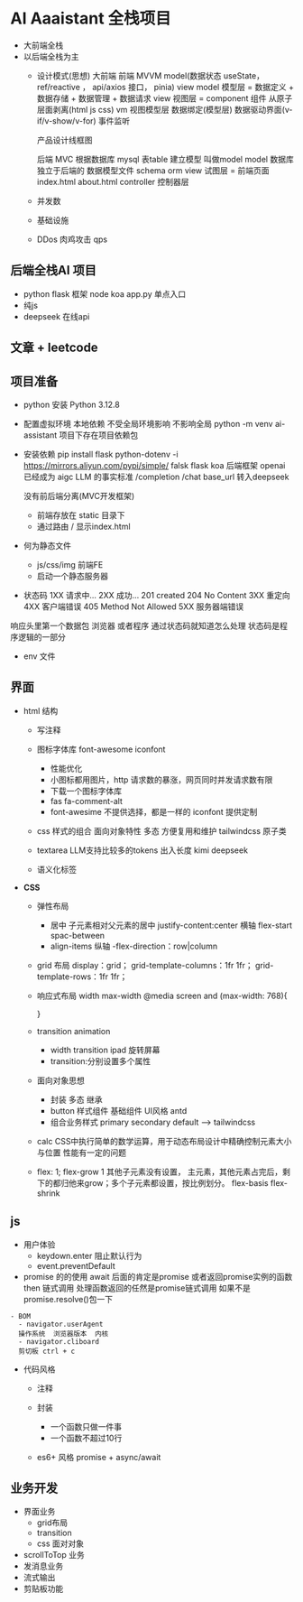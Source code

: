 # AI Aaaistant 全栈项目

- 大前端全栈
- 以后端全栈为主
  - 设计模式(思想)
     大前端  前端 MVVM  model(数据状态  useState，ref/reactive
     ， api/axios 接口， pinia)  view 
     model 模型层 = 数据定义 + 数据存储 + 数据管理 + 数据请求
     view 视图层 = component 组件 从原子层面剥离(html js css)
     vm 视图模型层 数据绑定(模型层)  数据驱动界面(v-if/v-show/v-for)
     事件监听 

     产品设计线框图


     后端 MVC  根据数据库 mysql 表table 建立模型  叫做model
     model 数据库独立于后端的  数据模型文件 schema orm
     view 试图层 = 前端页面 index.html  about.html
     controller 控制器层

  - 并发数
  - 基础设施
  - DDos 肉鸡攻击  qps


## 后端全栈AI 项目
- python flask 框架  node koa
  app.py 单点入口
- 纯js
- deepseek 在线api

## 文章 + leetcode 

## 项目准备
- python 安装
Python 3.12.8
- 配置虚拟环境
  本地依赖  不受全局环境影响 不影响全局
  python -m venv ai-assistant
  项目下存在项目依赖包

- 安装依赖
  pip install flask python-dotenv -i https://mirrors.aliyun.com/pypi/simple/
  falsk flask koa 后端框架
  openai 已经成为 aigc LLM 的事实标准
  /completion /chat
  base_url 转入deepseek

  没有前后端分离(MVC开发框架)
    - 前端存放在 static 目录下
    - 通过路由 /  显示index.html

- 何为静态文件
  - js/css/img 前端FE
  - 启动一个静态服务器

- 状态码
  1XX 请求中...
  2XX 成功... 201 created  204 No Content
  3XX 重定向
  4XX 客户端错误
    405 Method Not Allowed
  5XX 服务器端错误

响应头里第一个数据包 浏览器 或者程序  通过状态码就知道怎么处理
状态码是程序逻辑的一部分

- env 文件


## 界面

- html 结构
   - 写注释
   - 图标字体库 font-awesome iconfont
     - 性能优化
     - 小图标都用图片，http 请求数的暴涨，网页同时并发请求数有限
     - 下载一个图标字体库
     - fas fa-comment-alt
     - font-awesime 不提供选择，都是一样的  iconfont 提供定制

   - css 样式的组合 面向对象特性 多态 方便复用和维护
     tailwindcss 原子类
   - textarea LLM支持比较多的tokens 出入长度  kimi deepseek

   - 语义化标签

- **CSS**
   - 弹性布局
     - 居中
       子元素相对父元素的居中
       justify-content:center  横轴 flex-start spac-between
     - align-items 纵轴
     -flex-direction：row|column
   - grid 布局
     display：grid；
     grid-template-columns：1fr 1fr；
     grid-template-rows：1fr 1fr；

   - 响应式布局
     width max-width 
     @media screen and (max-width: 768){

     }
   - transition animation
     - width transition ipad 旋转屏幕
     - transition:分别设置多个属性
   - 面向对象思想
     - 封装 多态 继承
     - button 样式组件  基础组件
       UI风格 antd
     - 组合业务样式
       primary secondary default  --> tailwindcss
   - calc
     CSS中执行简单的数学运算，用于动态布局设计中精确控制元素大小与位置
     性能有一定的问题
   - flex: 1;
     flex-grow 1  其他子元素没有设置， 主元素，其他元素占完后，剩下的都归他来grow；多个子元素都设置，按比例划分。
     flex-basis
     flex-shrink

## js
   - 用户体验
     - keydown.enter 阻止默认行为
     - event.preventDefault
   - promise 的的使用
      await 后面的肯定是promise 或者返回promise实例的函数
      then 链式调用
        处理函数返回的任然是promise链式调用
        如果不是 promise.resolve()包一下

    - BOM 
      - navigator.userAgent
      操作系统  浏览器版本  内核
      - navigator.cliboard
      剪切板 ctrl + c


   - 代码风格
     - 注释
     - 封装
       - 一个函数只做一件事
       - 一个函数不超过10行 

     -  es6+ 风格
       promise + async/await
## 业务开发
  - 界面业务
    - grid布局
    - transition
    - css 面对对象
  - scrollToTop  业务
  - 发消息业务
  - 流式输出
  - 剪贴板功能